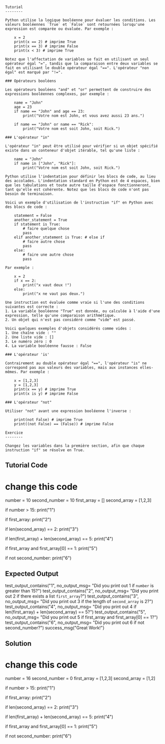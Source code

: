 ```
Tutoriel
--------

Python utilise la logique booléenne pour évaluer les conditions. Les valeurs booléennes `True` et `False` sont retournées lorsqu'une expression est comparée ou évaluée. Par exemple :

    x = 2
    print(x == 2) # imprime True
    print(x == 3) # imprime False
    print(x < 3) # imprime True

Notez que l'affectation de variables se fait en utilisant un seul opérateur égal "=", tandis que la comparaison entre deux variables se fait en utilisant le double opérateur égal "==". L'opérateur "non égal" est marqué par "!=".

### Opérateurs booléens

Les opérateurs booléens "and" et "or" permettent de construire des expressions booléennes complexes, par exemple :

    name = "John"
    age = 23
    if name == "John" and age == 23:
        print("Votre nom est John, et vous avez aussi 23 ans.")

    if name == "John" or name == "Rick":
        print("Votre nom est soit John, soit Rick.")

### L'opérateur "in"

L'opérateur "in" peut être utilisé pour vérifier si un objet spécifié existe dans un conteneur d'objet itérable, tel qu'une liste :

    name = "John"
    if name in ["John", "Rick"]:
        print("Votre nom est soit John, soit Rick.")

Python utilise l'indentation pour définir les blocs de code, au lieu des accolades. L'indentation standard en Python est de 4 espaces, bien que les tabulations et toute autre taille d'espace fonctionneront, tant qu'elle est cohérente. Notez que les blocs de code n'ont pas besoin de terminaison.

Voici un exemple d'utilisation de l'instruction "if" en Python avec des blocs de code :

    statement = False
    another_statement = True
    if statement is True:
        # faire quelque chose
        pass
    elif another_statement is True: # else if
        # faire autre chose
        pass
    else:
        # faire une autre chose
        pass

Par exemple :

    x = 2
    if x == 2:
        print("x vaut deux !")
    else:
        print("x ne vaut pas deux.")

Une instruction est évaluée comme vraie si l'une des conditions suivantes est correcte :
1. La variable booléenne "True" est donnée, ou calculée à l'aide d'une expression, telle qu'une comparaison arithmétique.
2. Un objet qui n'est pas considéré comme "vide" est passé.

Voici quelques exemples d'objets considérés comme vides :
1. Une chaîne vide : ""
2. Une liste vide : []
3. Le numéro zéro : 0
4. La variable booléenne fausse : False

### L'opérateur 'is'

Contrairement au double opérateur égal "==", l'opérateur "is" ne correspond pas aux valeurs des variables, mais aux instances elles-mêmes. Par exemple :

    x = [1,2,3]
    y = [1,2,3]
    print(x == y) # imprime True
    print(x is y) # imprime False

### L'opérateur "not"

Utiliser "not" avant une expression booléenne l'inverse :

    print(not False) # imprime True
    print((not False) == (False)) # imprime False

Exercice
--------

Changez les variables dans la première section, afin que chaque instruction "if" se résolve en True.
```

Tutorial Code
-------------

# change this code
number = 10
second_number = 10
first_array = []
second_array = [1,2,3]

if number > 15:
    print("1")

if first_array:
    print("2")

if len(second_array) == 2:
    print("3")

if len(first_array) + len(second_array) == 5:
    print("4")

if first_array and first_array[0] == 1:
    print("5")

if not second_number:
    print("6")

Expected Output
---------------

test_output_contains("1", no_output_msg= "Did you print out 1 if `number` is greater than 15?")
test_output_contains("2", no_output_msg= "Did you print out 2 if there exists a list `first_array`?")
test_output_contains("3", no_output_msg= "Did you print out 3 if the length of `second_array` is 2?")
test_output_contains("4", no_output_msg= "Did you print out 4 if len(first_array) + len(second_array) == 5?")
test_output_contains("5", no_output_msg= "Did you print out 5 if first_array and first_array[0] == 1?")
test_output_contains("6", no_output_msg= "Did you print out 6 if not second_number?")
success_msg("Great Work!")

Solution
--------

# change this code
number = 16
second_number = 0
first_array = [1,2,3]
second_array = [1,2]

if number > 15:
    print("1")

if first_array:
    print("2")

if len(second_array) == 2:
    print("3")

if len(first_array) + len(second_array) == 5:
    print("4")

if first_array and first_array[0] == 1:
    print("5")

if not second_number:
    print("6")